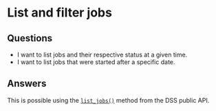 # List and filter jobs

## Questions

* I want to list jobs and their respective status at a given time.
* I want to list jobs that were started after a specific date.

## Answers
This is possible using the [`list_jobs()`](https://doc.dataiku.com/dss/latest/python-api/jobs.html) method from the DSS public API.
